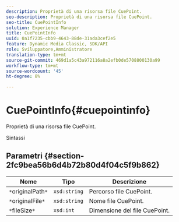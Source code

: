 ```yaml
---
description: Proprietà di una risorsa file CuePoint.
seo-description: Proprietà di una risorsa file CuePoint.
seo-title: CuePointInfo
solution: Experience Manager
title: CuePointInfo
uuid: 0a1f7235-cbb9-4643-88de-31ada3cef2e5
feature: Dynamic Media Classic, SDK/API
role: Sviluppatore,Amministratore
translation-type: tm+mt
source-git-commit: 469d1a5c43a972116a8a2efb0de5708800130a99
workflow-type: tm+mt
source-wordcount: '45'
ht-degree: 8%

---
```



# CuePointInfo{#cuepointinfo}

Proprietà di una risorsa file CuePoint.

Sintassi

## Parametri {#section-2fc9bea56b6d4b72b80d4f04c5f9b862}

| Nome | Tipo | Descrizione |
|---|---|---|
| `*`originalPath`*` | `xsd:string` | Percorso file CuePoint. |
| `*`originalFile`*` | `xsd:string` | Nome file CuePoint. |
| `*`fileSize`*` | `xsd:int` | Dimensione del file CuePoint. |

